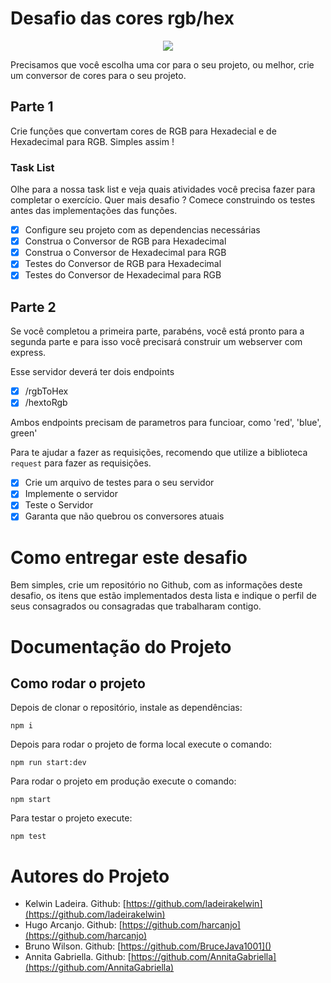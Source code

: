# Desafio das cores rgb/hex

<center>
  <img src="https://pa1.narvii.com/6437/e490081cae3ef1c0e1c77936346013e7d93e568e_hq.gif"></img>
</center>

Precisamos que você escolha uma cor para o seu projeto, ou melhor, crie um conversor de cores para o seu projeto.

## Parte 1

Crie funções que convertam cores de RGB para Hexadecial e de Hexadecimal para RGB. Simples assim !

### Task List

Olhe para a nossa task list e veja quais atividades você precisa fazer para completar o exercício. Quer mais desafio ? Comece construindo os testes antes das implementações das funções.

- [X] Configure seu projeto com as dependencias necessárias
- [X] Construa o Conversor de RGB para Hexadecimal
- [X] Construa o Conversor de Hexadecimal para RGB
- [X] Testes do Conversor de RGB para Hexadecimal
- [X] Testes do Conversor de Hexadecimal para RGB

## Parte 2

Se você completou a primeira parte, parabéns, você está pronto para a segunda parte e para isso você precisará construir um webserver com express.

Esse servidor deverá ter dois endpoints

- [X] /rgbToHex
- [X] /hextoRgb

Ambos endpoints precisam de parametros para funcioar, como 'red', 'blue', green'

Para te ajudar a fazer as requisições, recomendo que utilize a biblioteca `request` para fazer as requisições.

- [X] Crie um arquivo de testes para o seu servidor
- [X] Implemente o servidor
- [X] Teste o Servidor
- [X] Garanta que não quebrou os conversores atuais

# Como entregar este desafio

Bem simples, crie um repositório no Github, com as informações deste desafio, os itens que estão implementados desta lista e indique o perfil de seus consagrados ou consagradas que trabalharam contigo.

# Documentação do Projeto

## Como rodar o projeto

Depois de clonar o repositório, instale as dependências:

```
npm i  
```

Depois para rodar o projeto de forma local execute o comando:

```
npm run start:dev
```

Para rodar o projeto em produção execute o comando:

```
npm start
```

Para testar o projeto execute:

```
npm test
```

# Autores do Projeto

* Kelwin Ladeira. Github: [https://github.com/ladeirakelwin](https://github.com/ladeirakelwin)
* Hugo Arcanjo. Github: [https://github.com/harcanjo](https://github.com/harcanjo)
* Bruno Wilson. Github: [https://github.com/BruceJava1001]()
* Annita Gabriella. Github: [https://github.com/AnnitaGabriella](https://github.com/AnnitaGabriella)

